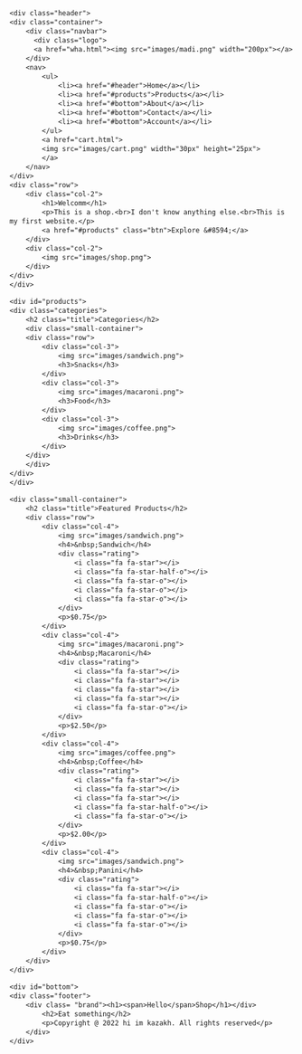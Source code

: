<!DOCTYPE html>
<html lang="en">
<head>
	<meta charset="UTF-8">
	<meta name="viewport" content="width=device-width, initial-scale=1">
	<link rel="stylesheet" href="css/bootstrap.css">
	<title>HelloShop</title>
	<link rel="stylesheet" href="style.css">
	<link rel="icon" href="file:///C:/Users/User/Desktop/try/images/images.png">
	<link href="https://fonts.googleapis.com/css2?family=Caveat:wght@400;500;600;700&family=Shizuru&display=swap" rel="stylesheet">
	<link rel="stylesheet" href="font/css/font-awesome.min.css">
</head>
<body>

	<div class="header">
	<div class="container">
		<div class="navbar">
		  <div class="logo">
		  <a href="wha.html"><img src="images/madi.png" width="200px"></a>
		</div>
		<nav>
			<ul>
				<li><a href="#header">Home</a></li>
				<li><a href="#products">Products</a></li>
				<li><a href="#bottom">About</a></li>
				<li><a href="#bottom">Contact</a></li>
				<li><a href="#bottom">Account</a></li>
			</ul>
			<a href="cart.html">
			<img src="images/cart.png" width="30px" height="25px">
			</a>
		</nav>
	</div>
	<div class="row">
		<div class="col-2">
			<h1>Welcomm</h1>
			<p>This is a shop.<br>I don't know anything else.<br>This is my first website.</p>
			<a href="#products" class="btn">Explore &#8594;</a>
		</div>
		<div class="col-2">
			<img src="images/shop.png">
		</div>
	</div>
	</div>
</div>

<!------- Categories -------->
	<div id="products">
	<div class="categories">
		<h2 class="title">Categories</h2>
		<div class="small-container">
		<div class="row">
			<div class="col-3">
				<img src="images/sandwich.png">
				<h3>Snacks</h3>
			</div>
			<div class="col-3">
				<img src="images/macaroni.png">
				<h3>Food</h3>
			</div>
			<div class="col-3">
				<img src="images/coffee.png">
				<h3>Drinks</h3>
			</div>
		</div>
		</div>
	</div>	
	</div>
	
 <!----------products-------------------------------->
	<div class="small-container">
		<h2 class="title">Featured Products</h2>
		<div class="row">
			<div class="col-4">
				<img src="images/sandwich.png">
				<h4>&nbsp;Sandwich</h4>
				<div class="rating">
					<i class="fa fa-star"></i>
					<i class="fa fa-star-half-o"></i>
					<i class="fa fa-star-o"></i>
					<i class="fa fa-star-o"></i>
					<i class="fa fa-star-o"></i>
				</div>
				<p>$0.75</p>
			</div>
			<div class="col-4">
				<img src="images/macaroni.png">
				<h4>&nbsp;Macaroni</h4>
				<div class="rating">
					<i class="fa fa-star"></i>
					<i class="fa fa-star"></i>
					<i class="fa fa-star"></i>
					<i class="fa fa-star"></i>
					<i class="fa fa-star-o"></i>
				</div>
				<p>$2.50</p>
			</div>
			<div class="col-4">
				<img src="images/coffee.png">
				<h4>&nbsp;Coffee</h4>
				<div class="rating">
					<i class="fa fa-star"></i>
					<i class="fa fa-star"></i>
					<i class="fa fa-star"></i>
					<i class="fa fa-star-half-o"></i>
					<i class="fa fa-star-o"></i>
				</div>
				<p>$2.00</p>
			</div>
			<div class="col-4">
				<img src="images/sandwich.png">
				<h4>&nbsp;Panini</h4>
				<div class="rating">
					<i class="fa fa-star"></i>
					<i class="fa fa-star-half-o"></i>
					<i class="fa fa-star-o"></i>
					<i class="fa fa-star-o"></i>
					<i class="fa fa-star-o"></i>
				</div>
				<p>$0.75</p>
			</div>
		</div>	
	</div>
	
  <!--------footer--->
    <div id="bottom">
	<div class="footer">
        <div class= "brand"><h1><span>Hello</span>Shop</h1></div>
			<h2>Eat something</h2>
            <p>Copyright @ 2022 hi im kazakh. All rights reserved</p>
        </div>
	</div>
</body>
</html>
